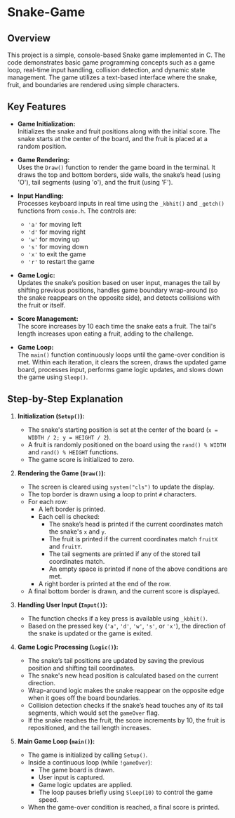 # Snake-Game

## Overview

This project is a simple, console-based Snake game implemented in C. The code demonstrates basic game programming concepts such as a game loop, real-time input handling, collision detection, and dynamic state management. The game utilizes a text-based interface where the snake, fruit, and boundaries are rendered using simple characters.

## Key Features

- **Game Initialization:**  
  Initializes the snake and fruit positions along with the initial score. The snake starts at the center of the board, and the fruit is placed at a random position.

- **Game Rendering:**  
  Uses the `Draw()` function to render the game board in the terminal. It draws the top and bottom borders, side walls, the snake’s head (using 'O'), tail segments (using 'o'), and the fruit (using 'F').

- **Input Handling:**  
  Processes keyboard inputs in real time using the `_kbhit()` and `_getch()` functions from `conio.h`. The controls are:
  - `'a'` for moving left  
  - `'d'` for moving right  
  - `'w'` for moving up  
  - `'s'` for moving down  
  - `'x'` to exit the game
  - `'r'` to restart the game

- **Game Logic:**  
  Updates the snake’s position based on user input, manages the tail by shifting previous positions, handles game boundary wrap-around (so the snake reappears on the opposite side), and detects collisions with the fruit or itself.

- **Score Management:**  
  The score increases by 10 each time the snake eats a fruit. The tail's length increases upon eating a fruit, adding to the challenge.

- **Game Loop:**  
  The `main()` function continuously loops until the game-over condition is met. Within each iteration, it clears the screen, draws the updated game board, processes input, performs game logic updates, and slows down the game using `Sleep()`.

## Step-by-Step Explanation

1. **Initialization (`Setup()`):**  
   - The snake's starting position is set at the center of the board (`x = WIDTH / 2; y = HEIGHT / 2`).
   - A fruit is randomly positioned on the board using the `rand() % WIDTH` and `rand() % HEIGHT` functions.
   - The game score is initialized to zero.

2. **Rendering the Game (`Draw()`):**  
   - The screen is cleared using `system("cls")` to update the display.
   - The top border is drawn using a loop to print `#` characters.
   - For each row:
     - A left border is printed.
     - Each cell is checked:
       - The snake’s head is printed if the current coordinates match the snake's `x` and `y`.
       - The fruit is printed if the current coordinates match `fruitX` and `fruitY`.
       - The tail segments are printed if any of the stored tail coordinates match.
       - An empty space is printed if none of the above conditions are met.
     - A right border is printed at the end of the row.
   - A final bottom border is drawn, and the current score is displayed.

3. **Handling User Input (`Input()`):**  
   - The function checks if a key press is available using `_kbhit()`.
   - Based on the pressed key (`'a'`, `'d'`, `'w'`, `'s'`, or `'x'`), the direction of the snake is updated or the game is exited.

4. **Game Logic Processing (`Logic()`):**  
   - The snake’s tail positions are updated by saving the previous position and shifting tail coordinates.
   - The snake's new head position is calculated based on the current direction.
   - Wrap-around logic makes the snake reappear on the opposite edge when it goes off the board boundaries.
   - Collision detection checks if the snake’s head touches any of its tail segments, which would set the `gameOver` flag.
   - If the snake reaches the fruit, the score increments by 10, the fruit is repositioned, and the tail length increases.

5. **Main Game Loop (`main()`):**  
   - The game is initialized by calling `Setup()`.
   - Inside a continuous loop (while `!gameOver`):
     - The game board is drawn.
     - User input is captured.
     - Game logic updates are applied.
     - The loop pauses briefly using `Sleep(10)` to control the game speed.
   - When the game-over condition is reached, a final score is printed.
